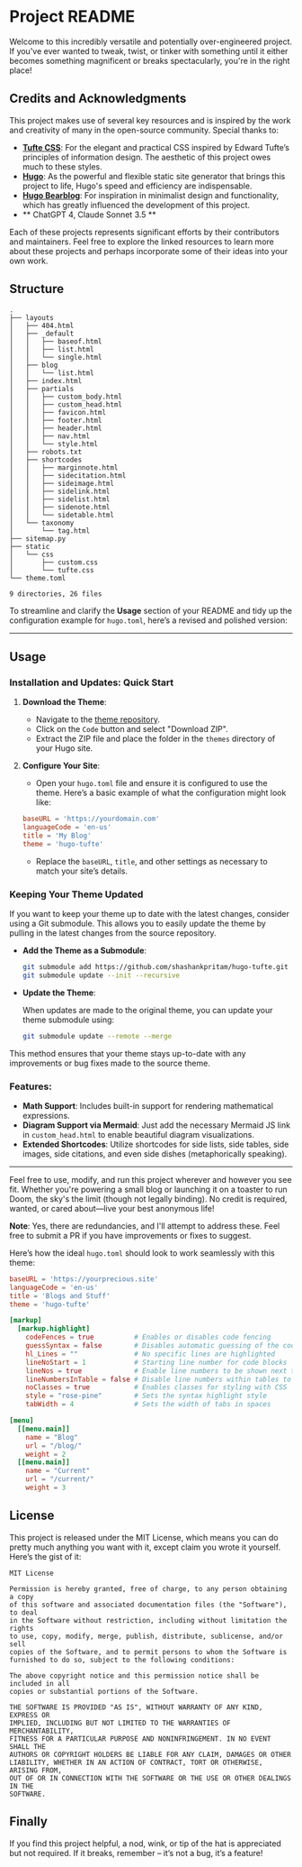 # Project README
Welcome to this incredibly versatile and potentially over-engineered project. If you've ever wanted to tweak, twist, or tinker with something until it either becomes something magnificent or breaks spectacularly, you're in the right place!

## Credits and Acknowledgments

This project makes use of several key resources and is inspired by the work and creativity of many in the open-source community. Special thanks to:

- **[Tufte CSS](https://github.com/edwardtufte/tufte-css)**: For the elegant and practical CSS inspired by Edward Tufte’s principles of information design. The aesthetic of this project owes much to these styles.
- **[Hugo](https://gohugo.io/)**: As the powerful and flexible static site generator that brings this project to life, Hugo's speed and efficiency are indispensable.
- **[Hugo Bearblog](https://themes.gohugo.io/themes/hugo-bearblog/)**: For inspiration in minimalist design and functionality, which has greatly influenced the development of this project.
- ** ChatGPT 4, Claude Sonnet 3.5 **

Each of these projects represents significant efforts by their contributors and maintainers. Feel free to explore the linked resources to learn more about these projects and perhaps incorporate some of their ideas into your own work.


## Structure

```
.
├── layouts
│   ├── 404.html
│   ├── _default
│   │   ├── baseof.html
│   │   ├── list.html
│   │   └── single.html
│   ├── blog
│   │   └── list.html
│   ├── index.html
│   ├── partials
│   │   ├── custom_body.html
│   │   ├── custom_head.html
│   │   ├── favicon.html
│   │   ├── footer.html
│   │   ├── header.html
│   │   ├── nav.html
│   │   └── style.html
│   ├── robots.txt
│   ├── shortcodes
│   │   ├── marginnote.html
│   │   ├── sidecitation.html
│   │   ├── sideimage.html
│   │   ├── sidelink.html
│   │   ├── sidelist.html
│   │   ├── sidenote.html
│   │   └── sidetable.html
│   └── taxonomy
│       └── tag.html
├── sitemap.py
├── static
│   └── css
│       ├── custom.css
│       └── tufte.css
└── theme.toml

9 directories, 26 files
```

To streamline and clarify the **Usage** section of your README and tidy up the configuration example for `hugo.toml`, here’s a revised and polished version:

---

## Usage

### Installation and Updates: Quick Start

1. **Download the Theme**:
   - Navigate to the [theme repository](https://github.com/shashankpritam/hugo-tufte/tree/main).
   - Click on the `Code` button and select "Download ZIP".
   - Extract the ZIP file and place the folder in the `themes` directory of your Hugo site.

2. **Configure Your Site**:
   - Open your `hugo.toml` file and ensure it is configured to use the theme. Here’s a basic example of what the configuration might look like:

   ```toml
   baseURL = 'https://yourdomain.com'
   languageCode = 'en-us'
   title = 'My Blog'
   theme = 'hugo-tufte'
   ```

   - Replace the `baseURL`, `title`, and other settings as necessary to match your site’s details.

### Keeping Your Theme Updated

If you want to keep your theme up to date with the latest changes, consider using a Git submodule. This allows you to easily update the theme by pulling in the latest changes from the source repository.

- **Add the Theme as a Submodule**:

  ```bash
  git submodule add https://github.com/shashankpritam/hugo-tufte.git themes/hugo-tufte
  git submodule update --init --recursive
  ```

- **Update the Theme**:

  When updates are made to the original theme, you can update your theme submodule using:

  ```bash
  git submodule update --remote --merge
  ```

This method ensures that your theme stays up-to-date with any improvements or bug fixes made to the source theme.

### Features:

- **Math Support**: Includes built-in support for rendering mathematical expressions.
- **Diagram Support via Mermaid**: Just add the necessary Mermaid JS link in `custom_head.html` to enable beautiful diagram visualizations.
- **Extended Shortcodes**: Utilize shortcodes for side lists, side tables, side images, side citations, and even side dishes (metaphorically speaking).

---

Feel free to use, modify, and run this project wherever and however you see fit. Whether you're powering a small blog or launching it on a toaster to run Doom, the sky's the limit (though not legally binding). No credit is required, wanted, or cared about—live your best anonymous life!

**Note**: Yes, there are redundancies, and I'll attempt to address these. Feel free to submit a PR if you have improvements or fixes to suggest.

Here’s how the ideal `hugo.toml` should look to work seamlessly with this theme:

```toml
baseURL = 'https://yourprecious.site'
languageCode = 'en-us'
title = 'Blogs and Stuff'
theme = 'hugo-tufte'

[markup]
  [markup.highlight]
    codeFences = true          # Enables or disables code fencing
    guessSyntax = false        # Disables automatic guessing of the code syntax
    hl_Lines = ""              # No specific lines are highlighted
    lineNoStart = 1            # Starting line number for code blocks
    lineNos = true             # Enable line numbers to be shown next to the code blocks
    lineNumbersInTable = false # Disable line numbers within tables to reduce clutter
    noClasses = true           # Enables classes for styling with CSS
    style = "rose-pine"        # Sets the syntax highlight style
    tabWidth = 4               # Sets the width of tabs in spaces

[menu]
  [[menu.main]]
    name = "Blog"
    url = "/blog/"
    weight = 2
  [[menu.main]]
    name = "Current"
    url = "/current/"
    weight = 3
```


## License

This project is released under the MIT License, which means you can do pretty much anything you want with it, except claim you wrote it yourself. Here’s the gist of it:

```
MIT License

Permission is hereby granted, free of charge, to any person obtaining a copy
of this software and associated documentation files (the "Software"), to deal
in the Software without restriction, including without limitation the rights
to use, copy, modify, merge, publish, distribute, sublicense, and/or sell
copies of the Software, and to permit persons to whom the Software is
furnished to do so, subject to the following conditions:

The above copyright notice and this permission notice shall be included in all
copies or substantial portions of the Software.

THE SOFTWARE IS PROVIDED "AS IS", WITHOUT WARRANTY OF ANY KIND, EXPRESS OR
IMPLIED, INCLUDING BUT NOT LIMITED TO THE WARRANTIES OF MERCHANTABILITY,
FITNESS FOR A PARTICULAR PURPOSE AND NONINFRINGEMENT. IN NO EVENT SHALL THE
AUTHORS OR COPYRIGHT HOLDERS BE LIABLE FOR ANY CLAIM, DAMAGES OR OTHER
LIABILITY, WHETHER IN AN ACTION OF CONTRACT, TORT OR OTHERWISE, ARISING FROM,
OUT OF OR IN CONNECTION WITH THE SOFTWARE OR THE USE OR OTHER DEALINGS IN THE
SOFTWARE.
```

## Finally

If you find this project helpful, a nod, wink, or tip of the hat is appreciated but not required. If it breaks, remember – it’s not a bug, it’s a feature!


